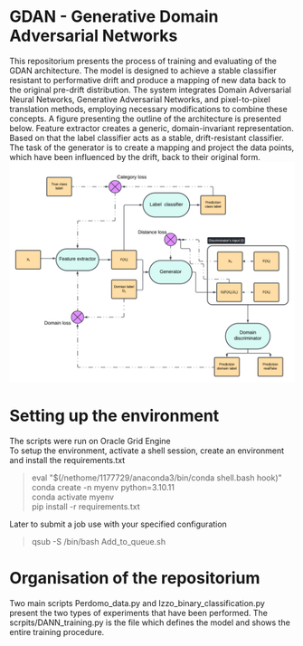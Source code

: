 # GDAN - Generative Domain Adversarial Networks 
This repositorium presents the process of training and evaluating of the GDAN architecture. The model is designed to achieve a stable classifier resistant to performative drift and produce a mapping of new data back to the original
pre-drift distribution. The system integrates Domain Adversarial Neural Networks, Generative Adversarial Networks, and pixel-to-pixel translation methods,
employing necessary modifications to combine these concepts. A figure presenting the outline of the architecture is presented below. Feature extractor creates a generic, domain-invariant representation. Based on that the label classifier acts as a stable, drift-resistant classifier. The task of the generator is to create a mapping and project the data points, which have been influenced by the drift, back to their original form. 
![My figure](./img/GDANN_architecture_diagram.png)

# Setting up the environment 
The scripts were run on Oracle Grid Engine  
To setup the environment, activate a shell session, create an environment and install the requirements.txt  
>eval "$(/nethome/1177729/anaconda3/bin/conda shell.bash hook)"  
>conda create -n myenv python=3.10.11  
>conda activate myenv  
>pip install -r requirements.txt   

Later to submit a job use with your specified configuration  
>qsub -S /bin/bash Add_to_queue.sh 

# Organisation of the repositorium 
Two main scripts Perdomo_data.py and Izzo_binary_classification.py present the two types of experiments that have been performed. The scrpits/DANN_training.py is the file which defines the model and shows the entire training procedure.